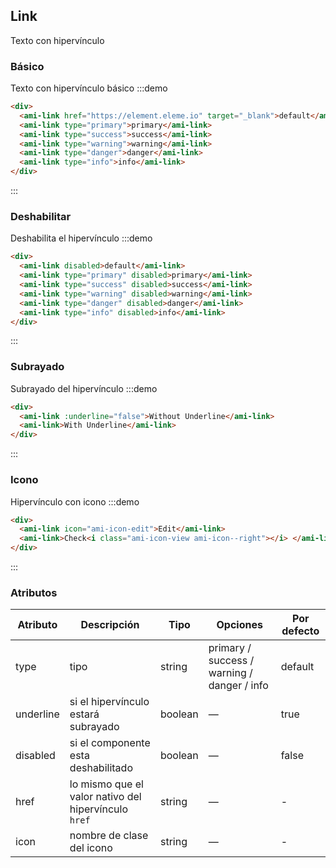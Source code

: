 ## Link

Texto con hipervínculo

### Básico

Texto con hipervínculo básico
:::demo

```html
<div>
  <ami-link href="https://element.eleme.io" target="_blank">default</ami-link>
  <ami-link type="primary">primary</ami-link>
  <ami-link type="success">success</ami-link>
  <ami-link type="warning">warning</ami-link>
  <ami-link type="danger">danger</ami-link>
  <ami-link type="info">info</ami-link>
</div>
```

:::

### Deshabilitar

Deshabilita el hipervínculo
:::demo

```html
<div>
  <ami-link disabled>default</ami-link>
  <ami-link type="primary" disabled>primary</ami-link>
  <ami-link type="success" disabled>success</ami-link>
  <ami-link type="warning" disabled>warning</ami-link>
  <ami-link type="danger" disabled>danger</ami-link>
  <ami-link type="info" disabled>info</ami-link>
</div>
```

:::

### Subrayado

Subrayado del hipervínculo
:::demo

```html
<div>
  <ami-link :underline="false">Without Underline</ami-link>
  <ami-link>With Underline</ami-link>
</div>
```

:::

### Icono

Hipervínculo con icono
:::demo

```html
<div>
  <ami-link icon="ami-icon-edit">Edit</ami-link>
  <ami-link>Check<i class="ami-icon-view ami-icon--right"></i> </ami-link>
</div>
```

:::

### Atributos

| Atributo  | Descripción                                          | Tipo    | Opciones                                    | Por defecto |
| --------- | ---------------------------------------------------- | ------- | ------------------------------------------- | ----------- |
| type      | tipo                                                 | string  | primary / success / warning / danger / info | default     |
| underline | si el hipervínculo estará subrayado                  | boolean | —                                           | true        |
| disabled  | si el componente esta deshabilitado                  | boolean | —                                           | false       |
| href      | lo mismo que el valor nativo del hipervínculo `href` | string  | —                                           | -           |
| icon      | nombre de clase del icono                            | string  | —                                           | -           |
